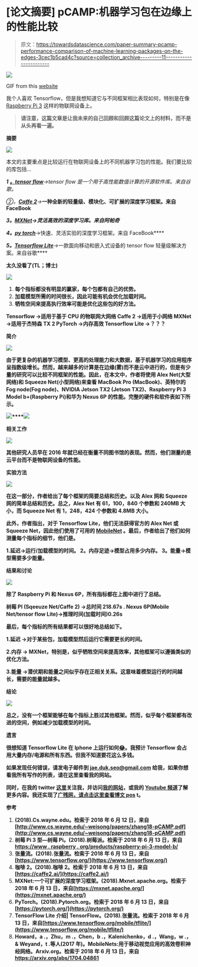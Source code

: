 # [论文摘要] pCAMP:机器学习包在边缘上的性能比较

> 原文：<https://towardsdatascience.com/paper-summary-pcamp-performance-comparison-of-machine-learning-packages-on-the-edges-3cec1b5cad4c?source=collection_archive---------11----------------------->

![](img/7ca5eb0120043dabec49fc534db0a5a8.png)

GIF from this [website](https://giphy.com/gifs/design-tech-dogs-ieEvFix4tlcEU)

我个人喜欢 Tensorflow，但是我想知道它与不同框架相比表现如何，特别是在像 [Raspberry Pi 3](https://www.raspberrypi.org/products/raspberry-pi-3-model-b/) 这样的物联网设备上。

> **请注意，这篇文章是让我未来的自己回顾和回顾这篇论文上的材料，而不是从头再看一遍。**

**摘要**

![](img/a98bc5f2ab6ebb752b4499b8b483f7b4.png)

本文的主要重点是比较运行在物联网设备上的不同机器学习包的性能。我们要比较的库包括…

***1*** [***。tensor flow***](https://www.tensorflow.org/)*→tensor flow 是一个用于高性能数值计算的开源软件库。来自谷歌。*

**②*。***[***Caffe 2***](https://caffe2.ai/)*→*[](https://caffe2.ai/)**一种全新的轻量级、模块化、可扩展的深度学习框架。来自 FaceBook**

****3。***[***MXNet***](https://mxnet.apache.org/)**→灵活高效的深度学习库。来自阿帕奇***

*****4。***[***py torch***](https://pytorch.org/)**→快速、灵活实验的深度学习框架。来自 FaceBook****

*****5。***[***Tensorflow Lite***](https://www.tensorflow.org/mobile/tflite/)**→一款面向移动和嵌入式设备的 tensor flow 轻量级解决方案。来自谷歌****

****太久没看了(TL；博士)****

**![](img/094d3c3ffb44244ab76d5fa5f1e1b44f.png)**

1.  ****每个指标都没有明显的赢家，每个包都有自己的优势。****
2.  ****加载模型所需的时间很长，因此可能有机会优化加载时间。****
3.  **牺牲空间来提高执行效率可能是优化这些包的好方法。**

****Tensorflow** →适用于基于 CPU 的物联网大网络
**Caffe 2** →适用于小网络
**MXNet** →适用于杰特森 TX 2
**PyTorch** →内存高效
**Tensorflow Lite** →？？？**

****简介****

**![](img/936e16d3c95e3e9515296e4920c89345.png)**

**由于更复杂的机器学习模型、更高的处理能力和大数据，基于机器学习的应用程序呈指数级增长。然而，越来越多的计算是在边缘(雾)而不是云中进行的，但是有少量的研究可以比较不同框架的性能。因此，在本文中，作者将使用 Alex Net(大型网络)和 Squeeze Net(小型网络)来查看 MacBook Pro (MacBook)、英特尔的 Fog node(Fog node)、NVIDIA Jetson TX2 (Jetson TX2)、Raspberry Pi 3 Model b+(Raspberry Pi)和华为 Nexus 6P 的性能。完整的硬件和软件表如下所示。**

**![](img/31904d25c9eb2ecc7682c29b3bf647cf.png)****![](img/68c8bddb0dd422ca718f9d4c918b8d89.png)**

****相关工作****

**![](img/24184d9f9c4589fd08469c97cfab4702.png)**

**其他研究人员早在 2016 年就已经在衡量不同图书馆的表现。然而，他们测量的是云平台而不是物联网设备的性能。**

****实验方法****

**![](img/efe79afc16e6e6e6040a6e0a18ceb0b0.png)**

**在这一部分，作者给出了每个框架的简要总结和历史。以及 Alex 网和 Squeeze 网的简单总结和历史。总之，Alex Net 有 61，100，840 个参数和 240MB 大小，而 Squeeze Net 有 1，248，424 个参数和 4.8MB 大小。**

**此外，作者指出，对于 Tensorflow Lite，他们无法获得官方的 Alex Net 或 Squeeze Net，因此他们使用了可用的 [MobileNet](https://arxiv.org/abs/1704.04861) 。最后，作者给出了他们如何测量每个指标的细节，他们是。**

**1.延迟→运行/加载模型的时间。
2。内存足迹→模型占用多少内存。
3。能量→模型需要多少能量。**

****结果和讨论****

**![](img/b54566758666c8ddf48fbf7123ccc41d.png)**

**除了 Raspberry Pi 和 Nexus 6P，所有指标都在上图中进行了总结。**

****树莓 PI (Sqeeuze Net/Caffe 2)** →总时间 218.67s .
**Nexus 6P(Mobile Net/tensor flow Lite)**→推理时间(加载时间)0.26s**

**最后，每个指标的所有结果都可以很好地总结如下。**

**1.**延迟** →对于某些包，加载模型然后运行它需要更长的时间。**

**2.**内存** → MXNet，特别是，似乎牺牲空间来提高效率，其他框架可以遵循类似的优化方法。**

**3.**能量** →潜伏期和能量之间似乎存在正相关关系。这意味着模型运行的时间越长，需要的能量就越多。**

****结论****

**![](img/1a9bd1b5a3cc240b8951862b25611206.png)**

**总之，没有一个框架能够在每个指标上胜过其他框架。然而，似乎每个框架都有改进的空间，例如减少加载模型的时间。**

****遗言****

**很想知道 Tensorflow Lite 在 Iphone 上运行如何[😂](https://emojipedia.org/face-with-tears-of-joy/)。我预计 Tensorflow 会占用大量内存/电源和所有东西。但我不知道要花这么多钱。**

**如果发现任何错误，请发电子邮件到 jae.duk.seo@gmail.com 给我，如果你想看我所有写作的列表，请在这里查看我的网站。**

**同时，在我的 twitter [这里](https://twitter.com/JaeDukSeo)关注我，并访问[我的网站](https://jaedukseo.me/)，或我的 [Youtube 频道](https://www.youtube.com/c/JaeDukSeo)了解更多内容。我还实现了[广残网，请点击这里查看博文 pos](https://medium.com/@SeoJaeDuk/wide-residual-networks-with-interactive-code-5e190f8f25ec) t。**

****参考****

1.  **(2018).Cs.wayne.edu。检索于 2018 年 6 月 12 日，来自[http://www.cs.wayne.edu/~weisong/papers/zhang18-pCAMP.pdf](http://www.cs.wayne.edu/~weisong/papers/zhang18-pCAMP.pdf)**
2.  **树莓 Pi 3 型—树莓 Pi。(2018).树莓派。检索于 2018 年 6 月 13 日，来自[https://www . raspberry . org/products/raspberry-pi-3-model-b/](https://www.raspberrypi.org/products/raspberry-pi-3-model-b/)**
3.  **张量流。(2018).张量流。检索于 2018 年 6 月 13 日，来自[https://www.tensorflow.org/](https://www.tensorflow.org/)**
4.  **咖啡 2。(2018).咖啡 2。检索于 2018 年 6 月 13 日，来自[https://caffe2.ai/](https://caffe2.ai/)**
5.  **MXNet:一个可扩展的深度学习框架。(2018).Mxnet.apache.org。检索于 2018 年 6 月 13 日，来自[https://mxnet.apache.org/](https://mxnet.apache.org/)**
6.  **PyTorch。(2018).Pytorch.org。检索于 2018 年 6 月 13 日，来自[https://pytorch.org/](https://pytorch.org/)**
7.  **TensorFlow Lite 介绍| TensorFlow。(2018).张量流。检索于 2018 年 6 月 13 日，来自[https://www.tensorflow.org/mobile/tflite/](https://www.tensorflow.org/mobile/tflite/)**
8.  **Howard，a .，Zhu，m .，Chen，b .，Kalenichenko，d .，Wang，w .，& Weyand，t .等人(2017 年)。MobileNets:用于移动视觉应用的高效卷积神经网络。Arxiv.org。检索于 2018 年 6 月 13 日，来自 https://arxiv.org/abs/1704.04861**
